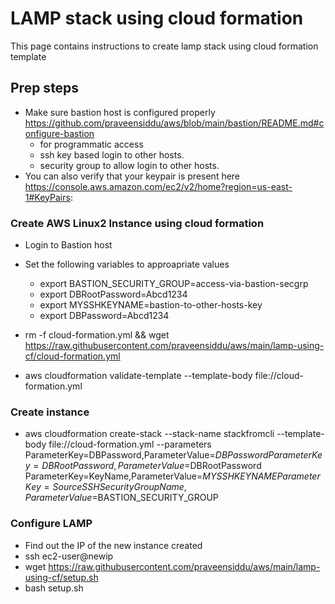 # LAMP stack using cloud formation
This page contains instructions to create lamp stack using cloud formation template
## Prep steps
- Make sure bastion host is configured properly https://github.com/praveensiddu/aws/blob/main/bastion/README.md#configure-bastion
  - for programmatic access
  - ssh key based login to other hosts.
  - security group to allow login to other hosts.
- You can also verify that your keypair is present here https://console.aws.amazon.com/ec2/v2/home?region=us-east-1#KeyPairs:

###  Create AWS Linux2 Instance using cloud formation

- Login to Bastion host
- Set the following variables to approapriate values
  - export BASTION_SECURITY_GROUP=access-via-bastion-secgrp
  - export DBRootPassword=Abcd1234 
  - export MYSSHKEYNAME=bastion-to-other-hosts-key
  - export DBPassword=Abcd1234

- rm -f cloud-formation.yml && wget https://raw.githubusercontent.com/praveensiddu/aws/main/lamp-using-cf/cloud-formation.yml
- aws cloudformation validate-template --template-body file://cloud-formation.yml

###  Create instance 

- aws cloudformation create-stack   --stack-name stackfromcli --template-body  file://cloud-formation.yml --parameters  ParameterKey=DBPassword,ParameterValue=$DBPassword ParameterKey=DBRootPassword,ParameterValue=$DBRootPassword  ParameterKey=KeyName,ParameterValue=$MYSSHKEYNAME ParameterKey=SourceSSHSecurityGroupName,ParameterValue=$BASTION_SECURITY_GROUP

###  Configure LAMP 

- Find out the IP of the new instance created
- ssh ec2-user@newip
- wget https://raw.githubusercontent.com/praveensiddu/aws/main/lamp-using-cf/setup.sh
- bash setup.sh 

